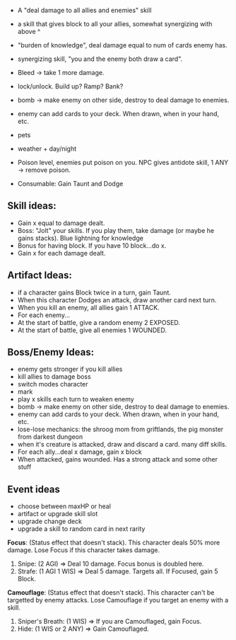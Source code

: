 * A "deal damage to all allies and enemies" skill
* a skill that gives block to all your allies, somewhat synergizing with above ^
* "burden of knowledge", deal damage equal to num of cards enemy has.
* synergizing skill, "you and the enemy both draw a card".
* Bleed -> take 1 more damage.

* lock/unlock. Build up? Ramp? Bank?
* bomb -> make enemy on other side, destroy to deal damage to enemies.
* enemy can add cards to your deck. When drawn, when in your hand, etc.

* pets
* weather + day/night
* Poison level, enemies put poison on you. NPC gives antidote skill, 1 ANY -> remove poison.


* Consumable: Gain Taunt and Dodge

## Skill ideas:
* Gain x equal to damage dealt.
* Boss: "Jolt" your skills. If you play them, take damage (or maybe he gains stacks). Blue lightning for knowledge
* Bonus for having block. If you have 10 block...do x.
* Gain x for each damage dealt.

## Artifact Ideas:
* if a character gains Block twice in a turn, gain Taunt.
* When this character Dodges an attack, draw another card next turn.
* When you kill an enemy, all allies gain 1 ATTACK.
* For each enemy...
* At the start of battle, give a random enemy 2 EXPOSED.
* At the start of battle, give all enemies 1 WOUNDED.

## Boss/Enemy Ideas:
* enemy gets stronger if you kill allies
* kill allies to damage boss
* switch modes character
* mark
* play x skills each turn to weaken enemy
* bomb -> make enemy on other side, destroy to deal damage to enemies.
* enemy can add cards to your deck. When drawn, when in your hand, etc.
* lose-lose mechanics: the shroog mom from griftlands, the pig monster from darkest dungeon
* when it's creature is attacked, draw and discard a card. many diff skills.
* For each ally...deal x damage, gain x block
* When attacked, gains  wounded. Has a strong attack and some other stuff

## Event ideas
* choose between maxHP or heal
* artifact or upgrade skill slot
* upgrade change deck
* upgrade a skill to random card in next rarity

**Focus**: (Status effect that doesn't stack). This character deals 50% more damage. Lose Focus if this character takes damage.
1. Snipe: (2 AGI) => Deal 10 damage. Focus bonus is doubled here.
2. Strafe: (1 AGI 1 WIS) => Deal 5 damage. Targets all. If Focused, gain 5 Block.

**Camouflage**: (Status effect that doesn't stack). This character can't be targetted by enemy attacks. Lose Camouflage if you target an enemy with a skill.
1. Sniper's Breath: (1 WIS) => If you are Camouflaged, gain Focus.
2. Hide: (1 WIS or 2 ANY) => Gain Camouflaged.


